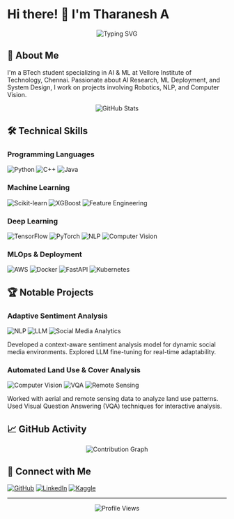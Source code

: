 # Hi there! 👋 I'm Tharanesh A

<div align="center">
  <img src="https://readme-typing-svg.herokuapp.com?font=Fira+Code&duration=3000&pause=1000&color=00B8D4&center=true&vCenter=true&width=435&lines=AI%2FML+Engineer;BTech+Student+at+VIT+Chennai;Passionate+about+AI+Research;ML+Deployment+Enthusiast" alt="Typing SVG" />
</div>

## 🚀 About Me

I'm a BTech student specializing in AI & ML at Vellore Institute of Technology, Chennai. Passionate about AI Research, ML Deployment, and System Design, I work on projects involving Robotics, NLP, and Computer Vision.

<div align="center">
  <img src="https://github-readme-stats.vercel.app/api?username=TharaneshA&show_icons=true&theme=tokyonight" alt="GitHub Stats" />

</div>

## 🛠️ Technical Skills

### Programming Languages
![Python](https://img.shields.io/badge/Python-3776AB?style=for-the-badge&logo=python&logoColor=white)
![C++](https://img.shields.io/badge/C++-00599C?style=for-the-badge&logo=cplusplus&logoColor=white)
![Java](https://img.shields.io/badge/Java-ED8B00?style=for-the-badge&logo=openjdk&logoColor=white)

### Machine Learning
![Scikit-learn](https://img.shields.io/badge/Scikit--learn-F7931E?style=for-the-badge&logo=scikit-learn&logoColor=white)
![XGBoost](https://img.shields.io/badge/XGBoost-337AB7?style=for-the-badge&logo=xgboost&logoColor=white)
![Feature Engineering](https://img.shields.io/badge/Feature_Engineering-FF6F00?style=for-the-badge&logo=tensorflow&logoColor=white)

### Deep Learning
![TensorFlow](https://img.shields.io/badge/TensorFlow-FF6F00?style=for-the-badge&logo=tensorflow&logoColor=white)
![PyTorch](https://img.shields.io/badge/PyTorch-EE4C2C?style=for-the-badge&logo=pytorch&logoColor=white)
![NLP](https://img.shields.io/badge/NLP-4EA94B?style=for-the-badge&logo=dialogflow&logoColor=white)
![Computer Vision](https://img.shields.io/badge/Computer_Vision-5C3EE8?style=for-the-badge&logo=opencv&logoColor=white)

### MLOps & Deployment
![AWS](https://img.shields.io/badge/AWS-232F3E?style=for-the-badge&logo=amazon-aws&logoColor=white)
![Docker](https://img.shields.io/badge/Docker-2496ED?style=for-the-badge&logo=docker&logoColor=white)
![FastAPI](https://img.shields.io/badge/FastAPI-009688?style=for-the-badge&logo=fastapi&logoColor=white)
![Kubernetes](https://img.shields.io/badge/Kubernetes-326CE5?style=for-the-badge&logo=kubernetes&logoColor=white)

## 🏆 Notable Projects

### Adaptive Sentiment Analysis
![NLP](https://img.shields.io/badge/NLP-4EA94B?style=flat-square&logo=dialogflow&logoColor=white)
![LLM](https://img.shields.io/badge/LLM-FF6F00?style=flat-square&logo=tensorflow&logoColor=white)
![Social Media Analytics](https://img.shields.io/badge/Social_Media_Analytics-1DA1F2?style=flat-square&logo=twitter&logoColor=white)

Developed a context-aware sentiment analysis model for dynamic social media environments. Explored LLM fine-tuning for real-time adaptability.

### Automated Land Use & Cover Analysis
![Computer Vision](https://img.shields.io/badge/Computer_Vision-5C3EE8?style=flat-square&logo=opencv&logoColor=white)
![VQA](https://img.shields.io/badge/VQA-FF6F00?style=flat-square&logo=tensorflow&logoColor=white)
![Remote Sensing](https://img.shields.io/badge/Remote_Sensing-4EA94B?style=flat-square&logo=qgis&logoColor=white)

Worked with aerial and remote sensing data to analyze land use patterns. Used Visual Question Answering (VQA) techniques for interactive analysis.

## 📈 GitHub Activity

<div align="center">
  <img src="https://github-readme-activity-graph.vercel.app/graph?username=TharaneshA&theme=tokyo-night" alt="Contribution Graph" />
</div>

## 🤝 Connect with Me

[![GitHub](https://img.shields.io/badge/GitHub-100000?style=for-the-badge&logo=github&logoColor=white)](https://github.com/TharaneshA)
[![LinkedIn](https://img.shields.io/badge/LinkedIn-0077B5?style=for-the-badge&logo=linkedin&logoColor=white)](https://linkedin.com/in/TharaneshA)
[![Kaggle](https://img.shields.io/badge/Kaggle-20BEFF?style=for-the-badge&logo=kaggle&logoColor=white)](https://kaggle.com/TharaneshA)

---

<div align="center">
  <img src="https://komarev.com/ghpvc/?username=TharaneshA&color=blueviolet&style=flat-square" alt="Profile Views" />
</div>
